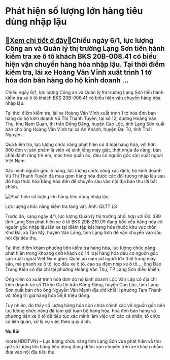 Phát hiện số lượng lớn hàng tiêu dùng nhập lậu
==============================================

[:gift:Xem chi tiết ở đây:gift:](https://hddtvn.com/phat-hien-so-luong-lon-hang-tieu-dung-nhap-lau/)Chiều ngày 6/1, lực lượng Công an và Quản lý thị trường Lạng Sơn tiến hành kiểm tra xe ô tô khách BKS 20B-008.41 có biểu hiện vận chuyển hàng hóa nhập lậu. Tại thời điểm kiểm tra, lái xe Hoàng Văn Vĩnh xuất trình 1 tờ hóa đơn bán hàng do hộ kinh doanh …
-------------------------------------------------------------------------------------------------------------------------------------------------------------------------------------------------------------------------------------------------------------


Chiều ngày 6/1, lực lượng Công an và Quản lý thị trường Lạng Sơn tiến hành kiểm tra xe ô tô khách BKS 20B-008.41 có biểu hiện vận chuyển hàng hóa nhập lậu.


Tại thời điểm kiểm tra, lái xe Hoàng Văn Vĩnh xuất trình 1 tờ hóa đơn bán hàng do hộ kinh doanh Vũ Thị Thanh Tuyền, tại số 12, đường Hoàng Văn Thụ, khu Nam Quan, thị trấn Đồng Đăng, huyện Cao Lộc, tỉnh Lạng Sơn xuất bán cho ông Hoàng Văn Vĩnh tại xã An Khánh, huyện Đại Từ, tỉnh Thái Nguyên.


Qua kiểm tra, lực lượng chức năng phát hiện có 4 loại hàng hóa, với hơn 800 đơn vị sản phẩm là viên vệ sinh lồng máy giặt, thớt nhựa đa năng, bàn chải đánh răng trẻ em, móc treo quần áo, đều có nguồn gốc sản xuất ngoài Việt Nam.


Xác minh nguồn gốc lô hàng, lực lượng chức năng xác định, hộ kinh doanh Vũ Thị Thanh Tuyền đã mua gom hàng hóa được các đối tượng nhập lậu sau đó hợp thức hóa bằng hóa đơn để chuyển sâu vào nội địa bán thu lời bất chính.





![Phát hiện số lượng lớn hàng tiêu dùng nhập lậu](https://hddtvn.com/wp-content/uploads/2021/01/1127_D5-BG-hang_lau_-_080121.jpg "Lực lượng chức năng kiểm tra tạng vật. Ảnh")


Lực lượng chức năng kiểm tra tang vật. Ảnh: QLTT LS



Trước đó, sáng ngày 4/1, lực lượng Quản lý thị trường phối hợp với Đội 389 tỉnh Lạng Sơn phát hiện xe ô tô BKS 29B-210.09 đang bốc xếp hàng hóa có nguồn gốc nhập lậu lên xe tại điểm tập kết hàng hóa thuộc khu vực thôn Khơ Đa, xã Tân Mỹ, huyện Văn Lãng, tỉnh Lạng Sơn để vận chuyển vào sâu nội địa tiêu thụ.


Tại thời điểm khám phương tiện kiểm tra hàng hóa, lực lượng chức năng phát hiện trong khoang chở khách có 14 loại hàng hóa đều có nguồn gốc sản xuất ngoài Việt Nam gồm: Quần áo nam nữ người lớn thời trang may sẵn, má phanh xe ô tô, lọc dầu xe ô tô, cao su đệm nhíp xe ô tô…, ông Đào Trung Kiên có địa chỉ tại phường Hoàng Văn Thụ, TP Lạng Sơn điều khiển.


Ông Kiên có xuất trình hóa đơn do hộ kinh doanh Lộc Văn Lập có địa chỉ kinh doanh tại số 11 khu Ga thị trấn Đồng Đăng, huyện Cao Lộc, tỉnh Lạng Sơn xuất bán cho ông Nguyễn Văn Mạnh địa chỉ khối II phường Tam Thanh với tổng trị giá hàng hóa 59,8 triệu đồng.


Tuy nhiên, do thấy số lượng hàng hóa còn chưa chính xác về nguồn gốc nên lực lượng chức năng đã tạm giữ toàn bộ hàng hóa, hóa đơn bán hàng và phương tiện xe ô tô để tiếp tục xác minh làm việc với các cá nhân, tổ chức có liên quan, xử lý vụ việc theo quy định.




**Nụ Bùi**



more(HDDTVN) – Lực lượng chức năng tỉnh Lạng Sơn vừa phát hiện và thu giữ số lượng lớn hàng tiêu dùng đang được vận chuyển trên xe khách nhằm đưa vào nội địa tiêu thụ.

